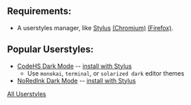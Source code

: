 ## Requirements:
- A userstyles manager, like [Stylus](https://add0n.com/stylus.html) [(Chromium)](https://chrome.google.com/webstore/detail/stylus/clngdbkpkpeebahjckkjfobafhncgmne) [(Firefox)](https://addons.mozilla.org/en-US/firefox/addon/styl-us/).
## Popular Userstyles:
- [CodeHS Dark Mode](https://github.com/starchyunderscore/userstyles/blob/main/styles/codehs-dark-mode.user.css/) -- [install with Stylus](https://raw.githubusercontent.com/starchyunderscore/userstyles/main/styles/codehs-dark-mode.user.css)
  - Use `monokai`, `terminal`, or `solarized dark` editor themes
- [NoRedInk Dark Mode](https://github.com/starchyunderscore/userstyles/blob/main/styles/noredink-darkmode.user.css/) -- [install with Stylus](https://raw.githubusercontent.com/starchyunderscore/userstyles/main/styles/noredink-darkmode.user.css)

[All Userstyles](https://github.com/starchyunderscore/userstyles/tree/main/styles)
